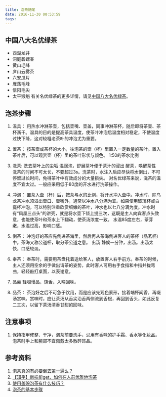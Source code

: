 ```yaml
---
title: 泡茶随笔
date: 2016-11-30 00:53:59
tags:
---
```

## 中国八大名优绿茶
 - 西湖龙井
 - 洞庭碧螺春
 - 黄山毛峰
 - 庐山云雾茶
 - 六安瓜片
 - 雁荡毛峰
 - 信阳毛尖
 - 太平猴魁
有关名优绿茶的更多详情，请见[中国八大名优绿茶](https://www.douban.com/note/361713111/)。

## 泡茶步骤
1. 温具：
用热水冲淋茶壶，包括壶嘴、壶盖，同事冲淋茶杯，随后即将茶壶、茶杯沥干。温具的目的是提高茶具温度，使茶叶冲泡后温度相对稳定，不使温度过快下降，这对较粗老茶叶的冲泡尤为重要。

2. 置茶：
按茶壶或茶杯的大小，往泡茶的壶（杯）里置入一定数量的茶叶。置入茶叶后，可以观赏壶（杯）里的茶叶形状与颜色。
1:50的茶水比例

3. 洗茶:
洗去茶叶上的尘垢
温润泡，舒展茶叶便于茶汁的浸出
醒茶，唤醒茶性
洗茶的时间不可太长，不要超过3s。洗茶时，水注入后应尽快将水倒出，不可停留过长时间，免得茶叶中有效成分的大量损失。
对名优绿茶来说，洗茶的温度不宜太过。一般应采用低于80度的开水进行洗茶操作。

4. 冲泡：
置茶入壶（杯）后，按茶与水的比例，将开水冲入壶中。冲水时，除乌龙茶冲水须溢出壶口、壶嘴外，通常以冲水八分满为宜。如果使用玻璃杯或白瓷杯冲泡，可以特别注重欣赏细嫩的茶叶，冲水也以七八分满为度。冲水时有“凤凰三点头”的讲究，就是将水壶下倾上提三次，这既是主人向宾客点头致意，也能使茶叶和茶水上下翻动，使茶汤浓度一致。
水温85度左右，茶芽嫩，水温过高，影响口感。

5. 倒茶：
冲泡好的茶应先倒进茶海里，然后再从茶海倒进客人的茶杯（品茗杯）中。茶海又称公道杯，取分茶公道之意。
出汤 静候一分钟，出汤。出汤太快，口感较淡。

6. 奉茶：
奉茶时，需要用茶盘托着送给客人，放置客人右手前方。奉茶的时候，主人还须用空余的手做出请茶的姿势，此时客人可用右手食指和中指并拢弯曲，轻轻敲打桌面，以表谢意。

7. 品尝 轻啜慢品，饶舌，入喉回味。

8. 品茶：
茶泡好之后不可急于饮用，而是应该先观色察形，接着端杯闻香，再啜汤赏味。赏味时，应让茶汤从舌尖沿舌两侧流到舌根，再回到舌头，如此反复二三次，以留下茶汤清香甘甜的回味。

## 注意事项
1. 保持指甲修整、干净，泡茶前要洗手，忌用有香味的护手霜、香水等化妆品。泡茶时手上和腕部不宜佩戴太多散碎饰品。

## 参考资料
1. [泡茶真的有必要倒去第一遍么？](https://www.zhihu.com/question/24211483)
2. [【知乎】新技能get，如何在人前优雅地泡茶](http://www.iliuye.com/index.php/Wap/Index/article/id/82297)
3. [使用盖碗泡茶有什么技巧？](https://www.zhihu.com/question/21831918)
4. [泡茶的基本步骤](http://jingyan.baidu.com/article/359911f50cce2357fe03063c.html)